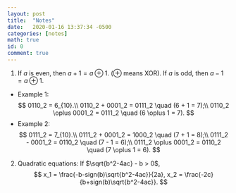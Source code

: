 ```yaml
---
layout: post
title:  "Notes"
date:   2020-01-16 13:37:34 -0500
categories: [notes]
math: true
id: 0
comment: true
---
```


<script>alert("{{ page.url }}")</script>

1. If $a$ is even, then $a + 1 = a \oplus 1$. ($\oplus$ means XOR).
   If $a$ is odd, then $a - 1 = a \oplus 1$.
  - Example 1: $$
  0110_2 = 6_{10}.\\
  0110_2 + 0001_2 = 0111_2 \quad (6 + 1 = 7);\\
  0110_2 \oplus 0001_2 = 0111_2 \quad (6 \oplus 1 = 7).
  $$
  - Example 2: $$
  0111_2 = 7_{10}.\\
  0111_2 + 0001_2 = 1000_2 \quad (7 + 1 = 8);\\
  0111_2 - 0001_2 = 0110_2 \quad (7 - 1 = 6);\\
  0111_2 \oplus 0001_2 = 0110_2 \quad (7 \oplus 1 = 6).
  $$

2. Quadratic equations: If $\sqrt{b^2-4ac} - b > 0$, $$
  x_1 = \frac{-b-sign(b)\sqrt{b^2-4ac}}{2a},
  x_2 = \frac{-2c}{b+sign(b)\sqrt{b^2-4ac}}.
  $$
